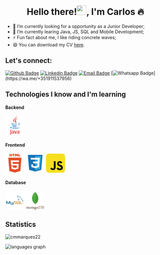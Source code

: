 <p align="center">
  <h1 align="center">Hello there!<img src="http://emojis.slackmojis.com/emojis/images/1482947228/1532/lightsaber.png" width=30px, height=30px>, I'm Carlos 🔥</h1>
</p>

- 🔭 I’m currently looking for a opportunity as a Junior Developer;
- 🌱 I’m currently learing Java, JS, SQL and Mobile Development;
- ⚡ Fun fact about me, I like riding concrete waves;
- 😄 You can download my CV [here](https://github.com/cmmarques22/cmmarques22/blob/main/Carlos%20Marques%20CVFSD.pdf "here").

## Let's connect:
[![Github Badge](https://img.shields.io/badge/-Github-000?style=flat-square&logo=Github&logoColor=white&link=https://github.com/cmmarques22)](https://github.com/cmmarques22)
[![Linkedin Badge](https://img.shields.io/badge/-LinkedIn-blue?style=flat-square&logo=Linkedin&logoColor=white&link=https://www.linkedin.com/in/carlos--marques/)](https://www.linkedin.com/in/carlos--marques/)
[![Email Badge](https://img.shields.io/badge/-Email-292929?style=flat-square&logo=Gmail&logoColor=479ef5&link=mailto:carlos.marques22@live.com)](mailto:carlos.marques22@live.com)
[![Whatsapp Badge](https://img.shields.io/static/v1?message=Whatsapp&logo=whatsapp&label=&color=25D366&logoColor=white&labelColor=&style=for-the-badge")](https://wa.me/+351911537956)

## Technologies I know and I'm learning
#### Backend
<p align="left">
<img src="https://github.com/cmmarques22/cmmarques22/blob/main/icons/java-original.svg" alt="java" width="60" height="60"/>

#### Frontend
<p align="left">
<img src="https://github.com/cmmarques22/cmmarques22/blob/main/icons/html5-original-wordmark.svg" alt="html5" width="60" height="60"/>
<img src="https://github.com/cmmarques22/cmmarques22/blob/main/icons/css3-original-wordmark.svg" alt="css3" width="60" height="60"/>
<img src="https://github.com/cmmarques22/cmmarques22/blob/main/icons/javascript-original.svg" alt="javascript" width="60" height="60"/>
</p>

#### Database
<p align="left">
<img src="https://github.com/cmmarques22/cmmarques22/blob/main/icons/mysql-original.svg" alt="mysql" width="60" height="60"/>
<img src="https://github.com/cmmarques22/cmmarques22/blob/main/icons/mongodb-original-wordmark.svg" alt="mongodb" width="60" height="60"/>
</p>

## Statistics
<p align="left"> <img src="https://komarev.com/ghpvc/?username=cmmarques22" alt="cmmarques22" /></p>
<div align="center">
 <!-- <img src="https://github-readme-stats.vercel.app/api?hide_title=false&hide_rank=false&show_icons=true&include_all_commits=true&count_private=true&disable_animations=false&theme=dracula&locale=en&hide_border=false&username=cmmarques22" height="150" alt="stats graph"  /> -->
  <img src="https://github-readme-stats.vercel.app/api/top-langs?locale=en&hide_title=false&layout=compact&card_width=320&langs_count=5&theme=highcontrast&hide_border=false&username=cmmarques22" height="150" alt="languages graph" align="left" />
  
 <!--<img src="https://github-readme-stats.vercel.app/api/top-langs/?username=cmmarques22&layout=compact&theme=highcontrast" height="150" alt="languages graph" align="left" />
-->


  
</div>




